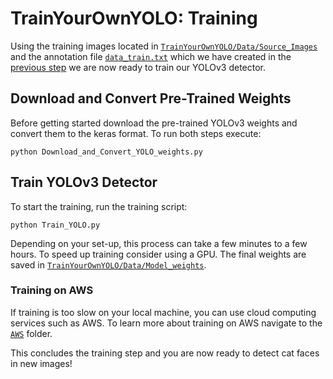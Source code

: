 # TrainYourOwnYOLO: Training
Using the training images located in [`TrainYourOwnYOLO/Data/Source_Images`](/Data/Source_Images) and the annotation file [`data_train.txt`](/Data/Source_Images/vott-csv-export) which we have created in the [previous step](/1_Image_Annotation/) we are now ready to train our YOLOv3 detector. 

## Download and Convert Pre-Trained Weights
Before getting started download the pre-trained YOLOv3 weights and convert them to the keras format. To run both steps execute:

```
python Download_and_Convert_YOLO_weights.py
```
## Train YOLOv3 Detector
To start the training, run the training script:
```
python Train_YOLO.py 
```
Depending on your set-up, this process can take a few minutes to a few hours. To speed up training consider using a GPU. The final weights are saved in [`TrainYourOwnYOLO/Data/Model_weights`](/Data/Model_weights). 

### Training on AWS
If training is too slow on your local machine, you can use cloud computing services such as AWS. To learn more about training on AWS navigate to the [`AWS`](/2_Training/AWS) folder.

This concludes the training step and you are now ready to detect cat faces in new images!